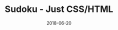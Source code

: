 ---
title: 'Sudoku - Just CSS/HTML'
description: 'Complete a sudoku puzzle without Javascript or server-side interaction.'
gametype: 'medium'
gameid: 37
date: 2018-06-20
tags: []
draft: false
type: 'games'
num19: [{'idx':1,'arr1':[1,2,3,4,5,6,7,8,9],'arr2':[1,2,3,4,5,6,7,8,9]},{'idx':2,'arr1':[1,2,3,4,5,6,7,8,9],'arr2':[1,2,3,4,5,6,7,8,9]},{'idx':3,'arr1':[1,2,3,4,5,6,7,8,9],'arr2':[1,2,3,4,5,6,7,8,9]},{'idx':4,'arr1':[1,2,3,4,5,6,7,8,9],'arr2':[1,2,3,4,5,6,7,8,9]},{'idx':5,'arr1':[1,2,3,4,5,6,7,8,9],'arr2':[1,2,3,4,5,6,7,8,9]},{'idx':6,'arr1':[1,2,3,4,5,6,7,8,9],'arr2':[1,2,3,4,5,6,7,8,9]},{'idx':7,'arr1':[1,2,3,4,5,6,7,8,9],'arr2':[1,2,3,4,5,6,7,8,9]},{'idx':8,'arr1':[1,2,3,4,5,6,7,8,9],'arr2':[1,2,3,4,5,6,7,8,9]},{'idx':9,'arr1':[1,2,3,4,5,6,7,8,9],'arr2':[1,2,3,4,5,6,7,8,9]}]
puzzle: [[0, 2, 0, 0, 4, 0, 0, 5, 0], [0, 0, 4, 0, 8, 0, 9, 0, 0], [0, 6, 0, 7, 0, 3, 0, 1, 0], [0, 0, 1, 0, 0, 0, 5, 0, 0], [0, 0, 5, 9, 0, 2, 3, 0, 0], [4, 0, 0, 0, 0, 0, 0, 0, 9], [9, 0, 0, 0, 6, 0, 0, 0, 3], [0, 0, 0, 0, 9, 0, 0, 0, 0], [6, 0, 3, 0, 0, 0, 7, 0, 5]]
layout: 'sudokucssstatic'
---